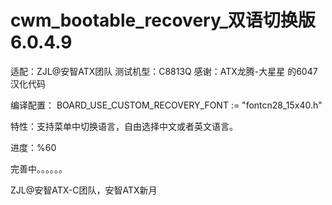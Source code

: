   cwm_bootable_recovery_双语切换版 6.0.4.9
==============================
适配：ZJL@安智ATX团队 测试机型：C8813Q
感谢：ATX龙腾-大星星 的6047汉化代码

编译配置：
BOARD_USE_CUSTOM_RECOVERY_FONT := \"fontcn28_15x40.h\"

特性：支持菜单中切换语言，自由选择中文或者英文语言。

进度：%60

完善中。。。。。。

ZJL@安智ATX-C团队，安智ATX新月



